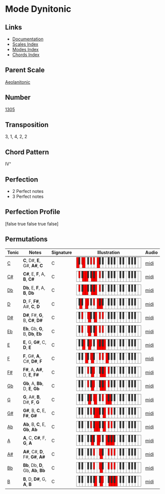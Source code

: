 # Mode Dynitonic

## Links

- [Documentation](README.md)
- [Scales Index](Scales.md)
- [Modes Index](Modes.md)
- [Chords Index](Chords.md)

## Parent Scale

[Aeolanitonic](ScaleAeolanitonic.md)

## Number

[1305](https://ianring.com/musictheory/scales/1305)

## Transposition

3, 1, 4, 2, 2

## Chord Pattern

IV⁺

## Perfection

- 2 Perfect notes
- 3 Perfect notes

## Perfection Profile

[false true false true false]

## Permutations

| Tonic | Notes | Signature | Illustration | Audio |
|-------|-------|-----------|--------------|-------|
| [C](ModeCNaturalDynitonic.md) | **C**, D#, **E**, G#, **A#**, **C** | C | ![CNaturalDynitonic](ModeCNaturalDynitonic.png) | [midi](https://github.com/edipermadi/music/blob/main/docs/ModeCNaturalDynitonic.mid?raw=true) |
| [C#](ModeCSharpDynitonic.md) | **C#**, E, **F**, A, **B**, **C#** | C | ![CSharpDynitonic](ModeCSharpDynitonic.png) | [midi](https://github.com/edipermadi/music/blob/main/docs/ModeCSharpDynitonic.mid?raw=true) |
| [Db](ModeDFlatDynitonic.md) | **Db**, E, **F**, A, **B**, **Db** | C | ![DFlatDynitonic](ModeDFlatDynitonic.png) | [midi](https://github.com/edipermadi/music/blob/main/docs/ModeDFlatDynitonic.mid?raw=true) |
| [D](ModeDNaturalDynitonic.md) | **D**, F, **F#**, A#, **C**, **D** | C | ![DNaturalDynitonic](ModeDNaturalDynitonic.png) | [midi](https://github.com/edipermadi/music/blob/main/docs/ModeDNaturalDynitonic.mid?raw=true) |
| [D#](ModeDSharpDynitonic.md) | **D#**, F#, **G**, B, **C#**, **D#** | C | ![DSharpDynitonic](ModeDSharpDynitonic.png) | [midi](https://github.com/edipermadi/music/blob/main/docs/ModeDSharpDynitonic.mid?raw=true) |
| [Eb](ModeEFlatDynitonic.md) | **Eb**, Gb, **G**, B, **Db**, **Eb** | C | ![EFlatDynitonic](ModeEFlatDynitonic.png) | [midi](https://github.com/edipermadi/music/blob/main/docs/ModeEFlatDynitonic.mid?raw=true) |
| [E](ModeENaturalDynitonic.md) | **E**, G, **G#**, C, **D**, **E** | C | ![ENaturalDynitonic](ModeENaturalDynitonic.png) | [midi](https://github.com/edipermadi/music/blob/main/docs/ModeENaturalDynitonic.mid?raw=true) |
| [F](ModeFNaturalDynitonic.md) | **F**, G#, **A**, C#, **D#**, **F** | C | ![FNaturalDynitonic](ModeFNaturalDynitonic.png) | [midi](https://github.com/edipermadi/music/blob/main/docs/ModeFNaturalDynitonic.mid?raw=true) |
| [F#](ModeFSharpDynitonic.md) | **F#**, A, **A#**, D, **E**, **F#** | C | ![FSharpDynitonic](ModeFSharpDynitonic.png) | [midi](https://github.com/edipermadi/music/blob/main/docs/ModeFSharpDynitonic.mid?raw=true) |
| [Gb](ModeGFlatDynitonic.md) | **Gb**, A, **Bb**, D, **E**, **Gb** | C | ![GFlatDynitonic](ModeGFlatDynitonic.png) | [midi](https://github.com/edipermadi/music/blob/main/docs/ModeGFlatDynitonic.mid?raw=true) |
| [G](ModeGNaturalDynitonic.md) | **G**, A#, **B**, D#, **F**, **G** | C | ![GNaturalDynitonic](ModeGNaturalDynitonic.png) | [midi](https://github.com/edipermadi/music/blob/main/docs/ModeGNaturalDynitonic.mid?raw=true) |
| [G#](ModeGSharpDynitonic.md) | **G#**, B, **C**, E, **F#**, **G#** | C | ![GSharpDynitonic](ModeGSharpDynitonic.png) | [midi](https://github.com/edipermadi/music/blob/main/docs/ModeGSharpDynitonic.mid?raw=true) |
| [Ab](ModeAFlatDynitonic.md) | **Ab**, B, **C**, E, **Gb**, **Ab** | C | ![AFlatDynitonic](ModeAFlatDynitonic.png) | [midi](https://github.com/edipermadi/music/blob/main/docs/ModeAFlatDynitonic.mid?raw=true) |
| [A](ModeANaturalDynitonic.md) | **A**, C, **C#**, F, **G**, **A** | C | ![ANaturalDynitonic](ModeANaturalDynitonic.png) | [midi](https://github.com/edipermadi/music/blob/main/docs/ModeANaturalDynitonic.mid?raw=true) |
| [A#](ModeASharpDynitonic.md) | **A#**, C#, **D**, F#, **G#**, **A#** | C | ![ASharpDynitonic](ModeASharpDynitonic.png) | [midi](https://github.com/edipermadi/music/blob/main/docs/ModeASharpDynitonic.mid?raw=true) |
| [Bb](ModeBFlatDynitonic.md) | **Bb**, Db, **D**, Gb, **Ab**, **Bb** | C | ![BFlatDynitonic](ModeBFlatDynitonic.png) | [midi](https://github.com/edipermadi/music/blob/main/docs/ModeBFlatDynitonic.mid?raw=true) |
| [B](ModeBNaturalDynitonic.md) | **B**, D, **D#**, G, **A**, **B** | C | ![BNaturalDynitonic](ModeBNaturalDynitonic.png) | [midi](https://github.com/edipermadi/music/blob/main/docs/ModeBNaturalDynitonic.mid?raw=true) |
